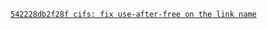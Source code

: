 [`542228db2f28f cifs: fix use-after-free on the link name`](https://patchwork.kernel.org/project/cifs-client/patch/20221104074441.634677-1-chenxiaosong2@huawei.com/)
